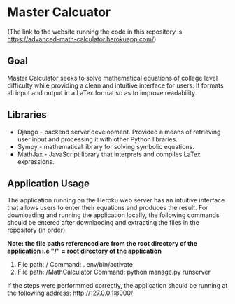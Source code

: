 <h1>Master Calcuator</h1>

(The link to the website running the code in this repository is <a href="https://advanced-math-calculator.herokuapp.com/">https://advanced-math-calculator.herokuapp.com/</a>)

<h2>Goal</h2>
<p>Master Calculator seeks to solve mathematical equations of college level difficulty while providing a clean and intuitive interface for users. It formats all input and output in a LaTex format so as to improve readability.</p>

<h2>Libraries</h2>
<ul>
	<li>Django - backend server development. Provided a means of retrieving user input and processing it with other Python libraries.</li>
	<li>Sympy - mathematical library for solving symbolic equations.</li>
	<li>MathJax - JavaScript library that interprets and compiles LaTex expressions.</li>
</ul>

<h2>Application Usage</h2>
<p>The application running on the Heroku web server has an intuitive interface that allows users to enter their equations and produces the result. For downloading and running the application locally, the following commands should be entered after downlaoding and extracting the files in the repository (in order):</p>
<p><strong>Note: the file paths referenced are from the root directory of the application i.e "/" = root directory of the application</strong></p>
<ol>
	<li>File path: / Command: . env/bin/activate </li>
	<li>File path: /MathCalculator Command: python manage.py runserver</li>
</ol>
<p>If the steps were performmed correctly, the application should be running at the following address: <a href="http://127.0.0.1:8000/">http://127.0.0.1:8000/</a></p>
